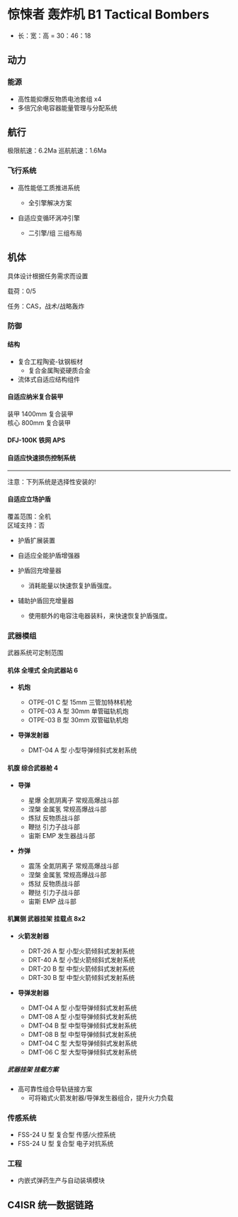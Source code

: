 # 惊悚者 轰炸机 B1 Tactical Bombers

- 长：宽：高 = 30：46：18

## 动力

### 能源

- 高性能抑爆反物质电池套组 x4
- 多倍冗余电容器能量管理与分配系统

## 航行

极限航速：6.2Ma
巡航航速：1.6Ma

### 飞行系统

- 高性能低工质推进系统
  - 全引擎解决方案

- 自适应变循环涡冲引擎
  - 二引擎/组 三组布局

## 机体

具体设计根据任务需求而设置

载荷：0/5

任务：CAS，战术/战略轰炸

### 防御

#### 结构

- 复合工程陶瓷-钛钢板材
  - 复合金属陶瓷硬质合金
- 流体式自适应结构组件

#### 自适应纳米复合装甲

装甲 1400mm 复合装甲  
核心 800mm 复合装甲

#### DFJ-100K 铁网 APS

#### 自适应快速损伤控制系统

---

注意：下列系统是选择性安装的!

#### 自适应立场护盾

覆盖范围：全机  
区域支持：否

- 护盾扩展装置

- 自适应全能护盾增强器

- 护盾回充增量器
  - 消耗能量以快速恢复护盾强度。

- 辅助护盾回充增量器
  - 使用额外的电容注电器装料，来快速恢复护盾强度。

### 武器模组

武器系统可定制范围

#### 机体 全埋式 全向武器站 6

- **机炮**
  - OTPE-01 C 型 15mm 三管加特林机枪
  - OTPE-03 A 型 30mm 单管磁轨机炮
  - OTPE-03 B 型 30mm 双管磁轨机炮

- **导弹发射器**
  - DMT-04 A 型 小型导弹倾斜式发射系统

#### 机腹 综合武器舱 4

- **导弹**
  - 星爆 全氮阴离子 常规高爆战斗部
  - 涅槃 金属氢 常规高爆战斗部
  - 炼狱 反物质战斗部
  - 鞭挞 引力子战斗部
  - 宙斯 EMP 发生器战斗部

- **炸弹**
  - 震荡 全氮阴离子 常规高爆战斗部
  - 涅槃 金属氢 常规高爆战斗部
  - 炼狱 反物质战斗部
  - 鞭挞 引力子战斗部
  - 宙斯 EMP 战斗部

#### 机翼侧 武器挂架 挂载点 8x2

- **火箭发射器**
  - DRT-26 A 型 小型火箭倾斜式发射系统
  - DRT-40 A 型 小型火箭倾斜式发射系统
  - DRT-20 B 型 中型火箭倾斜式发射系统
  - DRT-30 B 型 中型火箭倾斜式发射系统

- **导弹发射器**
  - DMT-04 A 型 小型导弹倾斜式发射系统
  - DMT-08 A 型 小型导弹倾斜式发射系统
  - DMT-04 B 型 中型导弹倾斜式发射系统
  - DMT-08 B 型 中型导弹倾斜式发射系统
  - DMT-04 C 型 大型导弹倾斜式发射系统
  - DMT-06 C 型 大型导弹倾斜式发射系统

##### 武器挂架 挂载方案

- 高可靠性组合导轨链接方案
  - 可将箱式火箭发射器/导弹发生器组合，提升火力负载

### 传感系统

- FSS-24 U 型 复合型 传感/火控系统
- FSS-24 U 型 复合型 电子对抗系统

### 工程

- 内嵌式弹药生产与自动装填模块

## C4ISR 统一数据链路
